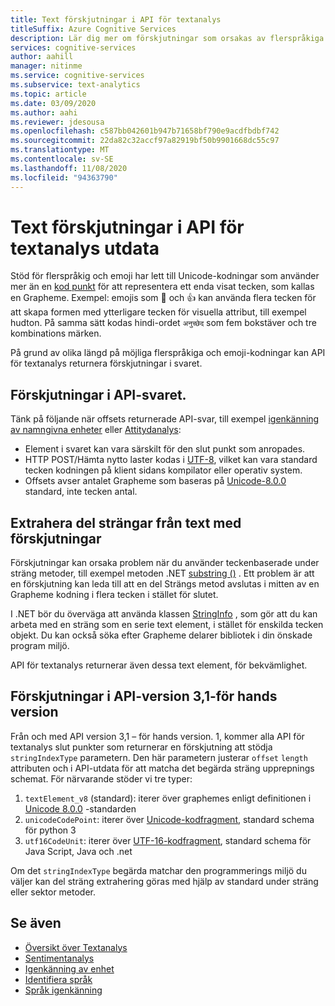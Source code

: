 ```yaml
---
title: Text förskjutningar i API för textanalys
titleSuffix: Azure Cognitive Services
description: Lär dig mer om förskjutningar som orsakas av flerspråkiga och emoji-kodningar.
services: cognitive-services
author: aahill
manager: nitinme
ms.service: cognitive-services
ms.subservice: text-analytics
ms.topic: article
ms.date: 03/09/2020
ms.author: aahi
ms.reviewer: jdesousa
ms.openlocfilehash: c587bb042601b947b71658bf790e9acdfbdbf742
ms.sourcegitcommit: 22da82c32accf97a82919bf50b9901668dc55c97
ms.translationtype: MT
ms.contentlocale: sv-SE
ms.lasthandoff: 11/08/2020
ms.locfileid: "94363790"
---
```

# <a name="text-offsets-in-the-text-analytics-api-output"></a>Text förskjutningar i API för textanalys utdata

Stöd för flerspråkig och emoji har lett till Unicode-kodningar som använder mer än en [kod punkt](https://wikipedia.org/wiki/Code_point) för att representera ett enda visat tecken, som kallas en Grapheme. Exempel: emojis som 🌷 och 👍 kan använda flera tecken för att skapa formen med ytterligare tecken för visuella attribut, till exempel hudton. På samma sätt kodas hindi-ordet `अनुच्छेद` som fem bokstäver och tre kombinations märken.

På grund av olika längd på möjliga flerspråkiga och emoji-kodningar kan API för textanalys returnera förskjutningar i svaret.

## <a name="offsets-in-the-api-response"></a>Förskjutningar i API-svaret. 

Tänk på följande när offsets returnerade API-svar, till exempel [igenkänning av namngivna enheter](../how-tos/text-analytics-how-to-entity-linking.md) eller [Attitydanalys](../how-tos/text-analytics-how-to-sentiment-analysis.md):

* Element i svaret kan vara särskilt för den slut punkt som anropades. 
* HTTP POST/Hämta nytto laster kodas i [UTF-8](https://www.w3schools.com/charsets/ref_html_utf8.asp), vilket kan vara standard tecken kodningen på klient sidans kompilator eller operativ system.
* Offsets avser antalet Grapheme som baseras på [Unicode-8.0.0](https://unicode.org/versions/Unicode8.0.0) standard, inte tecken antal.

## <a name="extracting-substrings-from-text-with-offsets"></a>Extrahera del strängar från text med förskjutningar

Förskjutningar kan orsaka problem när du använder teckenbaserade under sträng metoder, till exempel metoden .NET [substring ()](/dotnet/api/system.string.substring?view=netframework-4.8) . Ett problem är att en förskjutning kan leda till att en del Strängs metod avslutas i mitten av en Grapheme kodning i flera tecken i stället för slutet.

I .NET bör du överväga att använda klassen [StringInfo](/dotnet/api/system.globalization.stringinfo?view=netframework-4.8) , som gör att du kan arbeta med en sträng som en serie text element, i stället för enskilda tecken objekt. Du kan också söka efter Grapheme delarer bibliotek i din önskade program miljö. 

API för textanalys returnerar även dessa text element, för bekvämlighet.

## <a name="offsets-in-api-version-31-preview"></a>Förskjutningar i API-version 3,1-för hands version

Från och med API version 3,1 – för hands version. 1, kommer alla API för textanalys slut punkter som returnerar en förskjutning att stödja `stringIndexType` parametern. Den här parametern justerar `offset` `length` attributen och i API-utdata för att matcha det begärda sträng upprepnings schemat. För närvarande stöder vi tre typer:

1. `textElement_v8` (standard): iterer över graphemes enligt definitionen i [Unicode 8.0.0](https://unicode.org/versions/Unicode8.0.0) -standarden
2. `unicodeCodePoint`: iterer över [Unicode-kodfragment](http://www.unicode.org/versions/Unicode13.0.0/ch02.pdf#G25564), standard schema för python 3
3. `utf16CodeUnit`: iterer över [UTF-16-kodfragment](https://unicode.org/faq/utf_bom.html#UTF16), standard schema för Java Script, Java och .net

Om det `stringIndexType` begärda matchar den programmerings miljö du väljer kan del sträng extrahering göras med hjälp av standard under sträng eller sektor metoder. 

## <a name="see-also"></a>Se även

* [Översikt över Textanalys](../overview.md)
* [Sentimentanalys](../how-tos/text-analytics-how-to-sentiment-analysis.md)
* [Igenkänning av enhet](../how-tos/text-analytics-how-to-entity-linking.md)
* [Identifiera språk](../how-tos/text-analytics-how-to-keyword-extraction.md)
* [Språk igenkänning](../how-tos/text-analytics-how-to-language-detection.md)